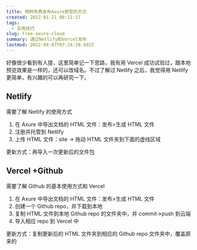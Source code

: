 ```yaml
---
title: 两种免费发布Axure原型的方式
created: 2022-01-21 00:11:17
tags:
  - 实用技巧
slug: free-axure-cloud
summary: 通过Netlify和Vercel发布
lastmod: 2022-04-07T07:24:20.692Z
---
```


好像很少看到有人提，这里简单记一下思路，我有用 Vercel 成功试验过，跟本地预览效果是一样的，还可以改域名。不过了解过 Netlify 之后，我觉得用 Netlify 更简单，有兴趣的可以再研究一下。

## Netlify

需要了解 Netlify 的使用方式

1. 在 Axure 中导出文档的 HTML 文件：发布>生成 HTML 文件
2. 注册并托管到 Netlify
3. 上传 HTML 文件：site -> 拖动 HTML 文件夹到下面的虚线区域

更新方式：再导入一次更新后的文件包

## Vercel +Github

需要了解 Github 的基本使用方式和 Vercel

1. 在 Axure 中导出文档的 HTML 文件：发布>生成 HTML 文件
2. 创建一个 Github repo，并下载到本地
3. 复制 HTML 文件到本地 Github repo 的文件夹中，并 commit->push 到云端
4. 导入相应 repo 到 Vercel 中

更新方式：复制更新后的 HTML 文件夹到相应的 Github repo 文件夹中，覆盖原来的
